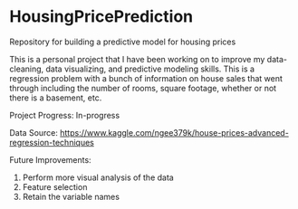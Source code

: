 # HousingPricePrediction
 Repository for building a predictive model for housing prices

This is a personal project that I have been working on to improve my data-cleaning, data visualizing, and predictive modeling skills. This is a regression problem with a bunch of information on house sales that went through including the number of rooms, square footage, whether or not there is a basement, etc.

Project Progress: In-progress

Data Source: https://www.kaggle.com/ngee379k/house-prices-advanced-regression-techniques

Future Improvements:
1. Perform more visual analysis of the data
2. Feature selection
3. Retain the variable names 
